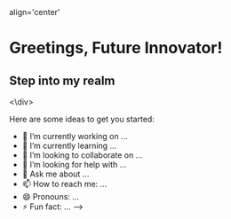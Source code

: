 <div> align='center'
<img serc"./ > 
  <h1> Greetings, Future Innovator! </h1>
  <h2> Step into my realm </h2>
  
  
  
  <\div>

Here are some ideas to get you started:

- 🔭 I’m currently working on ...
- 🌱 I’m currently learning ...
- 👯 I’m looking to collaborate on ...
- 🤔 I’m looking for help with ...
- 💬 Ask me about ...
- 📫 How to reach me: ...
- 😄 Pronouns: ...
- ⚡ Fun fact: ...
-->
